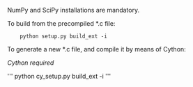 NumPy and SciPy installations are mandatory.

To build from the precompiled *.c file:

```
    python setup.py build_ext -i
```

To generate a new *.c file, and compile it by means of Cython:

*Cython required*

'''
    python cy_setup.py build_ext -i
'''
